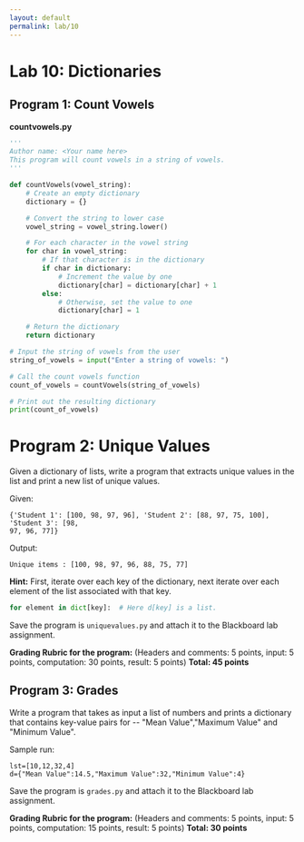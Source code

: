 ```yaml
---
layout: default
permalink: lab/10
---
```


# Lab 10: Dictionaries


## Program 1: Count Vowels

**countvowels.py**

```python
''' 
Author name: <Your name here>
This program will count vowels in a string of vowels.
'''

def countVowels(vowel_string):
    # Create an empty dictionary
    dictionary = {}

    # Convert the string to lower case
    vowel_string = vowel_string.lower()

    # For each character in the vowel string
    for char in vowel_string:
        # If that character is in the dictionary
        if char in dictionary:
            # Increment the value by one
            dictionary[char] = dictionary[char] + 1
        else:
            # Otherwise, set the value to one
            dictionary[char] = 1

    # Return the dictionary
    return dictionary

# Input the string of vowels from the user
string_of_vowels = input("Enter a string of vowels: ")

# Call the count vowels function 
count_of_vowels = countVowels(string_of_vowels)

# Print out the resulting dictionary
print(count_of_vowels)
```


# Program 2: Unique Values

Given a dictionary of lists, write a program that extracts unique values in the
list and print a new list of unique values.

Given:

```
{'Student 1': [100, 98, 97, 96], 'Student 2': [88, 97, 75, 100], 'Student 3': [98,
97, 96, 77]}
```

Output: 

```
Unique items : [100, 98, 97, 96, 88, 75, 77]
```

__Hint:__  First, iterate over each key of the dictionary, next iterate over each element of the list associated with that key.

```python
for element in dict[key]:  # Here d[key] is a list.
```

Save the program is `uniquevalues.py` and attach it to the Blackboard lab assignment.

**Grading Rubric for the program:**
(Headers and comments: 5 points, input: 5 points, computation: 30 points, result: 5 points)
**Total: 45 points**


## Program 3: Grades

Write a program that takes as input a list of numbers and prints a dictionary
that contains key-value pairs for -- "Mean Value","Maximum Value" and
"Minimum Value".

Sample run:
```
lst=[10,12,32,4]
d={"Mean Value":14.5,"Maximum Value":32,"Minimum Value":4}
```

Save the program is `grades.py` and attach it to the Blackboard lab assignment.

**Grading Rubric for the program:**
(Headers and comments: 5 points, input: 5 points, computation: 15 points, result: 5 points)
**Total: 30 points**

